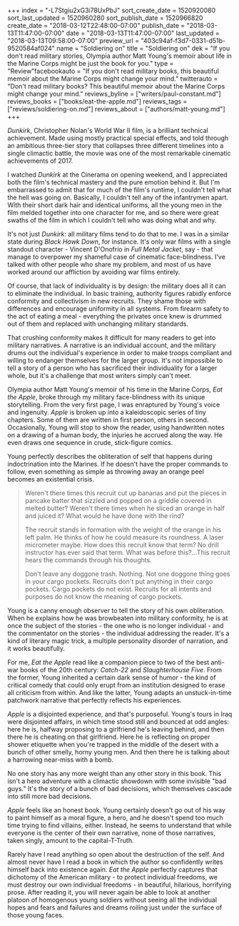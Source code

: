 +++
index = "-L7Stgiu2xG3i78UxPbJ"
sort_create_date = 1520920080
sort_last_updated = 1520960280
sort_publish_date = 1520966820
create_date = "2018-03-12T22:48:00-07:00"
publish_date = "2018-03-13T11:47:00-07:00"
date = "2018-03-13T11:47:00-07:00"
last_updated = "2018-03-13T09:58:00-07:00"
preview_url = "403c94af-f3d7-0331-d51b-9520584af024"
name = "Soldiering on"
title = "Soldiering on"
dek = "If you don't read military stories, Olympia author Matt Young's memoir about life in the Marine Corps might be just the book for you."
type = "Review"facebookauto = "If you don't read military books, this beautiful memoir about the Marine Corps might change your mind."
twitterauto = "Don't read military books? This beautiful memoir about the Marine Corps might change your mind."
reviews_byline = ["writers/paul-constant.md"]
reviews_books = ["books/eat-the-apple.md"]
reviews_tags = ["reviews/soldiering-on.md"]
reviews_about = ["authors/matt-young.md"]
+++

*Dunkirk*, Christopher Nolan's World War II film, is a brilliant technical achievement. Made using mostly practical special effects, and told through an ambitious three-tier story that collapses three different timelines into a single climactic battle, the movie was one of the most remarkable cinematic achievements of 2017.

I watched *Dunkirk* at the Cinerama on opening weekend, and I appreciated both the film's technical mastery and the pure emotion behind it. But I'm embarrassed to admit that for much of the film's runtime, I couldn't tell what the hell was going on. Basically, I couldn't tell any of the infantrymen apart. With their short dark hair and identical uniforms, all the young men in the film melded together into one character for me, and so there were great swaths of the film in which I couldn't tell who was doing what and why.

It's not just *Dunkirk*: all military films tend to do that to me. I was in a similar state during *Black Hawk Down*, for instance. It's only war films with a single standout character - Vincent D'Onofrio in *Full Metal Jacket*, say - that manage to overpower my shameful case of cinematic face-blindness. I've talked with other people who share my problem, and most of us have worked around our affliction by avoiding war films entirely.

Of course, that lack of individuality is by design: the military does all it can to eliminate the individual. In basic training, authority figures rabidly enforce conformity and collectivism in new recruits. They shame those with differences and encourage uniformity in all systems. From firearm safety to the act of eating a meal - everything the privates once knew is drummed out of them and replaced with unchanging military standards.

That crushing conformity makes it difficult for many readers to get into military narratives. A narrative is an individual account, and the military drums out the individual's experience in order to make troops compliant and willing to endanger themselves for the larger group. It's not impossible to tell a story of a person who has sacrificed their individuality for a larger whole, but it's a challenge that most writers simply can't meet.

Olympia author Matt Young's memoir of his time in the Marine Corps, *Eat the Apple*, broke through my military face-blindness with its unique storytelling. From the very first page, I was enraptured by Young's voice and ingenuity. *Apple* is broken up into a kaleidoscopic series of tiny chapters. Some of them are written in first person, others in second. Occasionally, Young will stop to show the reader, using handwritten notes on a drawing of a human body, the injuries he accrued along the way. He even draws one sequence in crude, stick-figure comics.

Young perfectly describes the obliteration of self that happens during indoctrination into the Marines. If he doesn't have the proper commands to follow, even something as simple as throwing away an orange peel becomes an existential crisis.

<blockquote><p>Weren't there times this recruit cut up bananas and put the pieces in pancake batter that sizzled and popped on a griddle covered in melted butter? Weren't there times when he sliced an orange in half and juiced it? What would he have done with the rind?</p>
<p>The recruit stands in formation with the weight of the orange in his left palm. He thinks of how he could measure its roundness. A laser micrometer maybe. How does this recruit know that term? No drill instructor has ever said that term. What was before this?...This recruit hears the commands through his thoughts.</p>

<p>Don't leave any doggone trash. Nothing. Not one doggone thing goes in your cargo pockets. Recruits don't put anything in their cargo pockets. Cargo pockets do not exist. Recruits for all intents and purposes do not know the meaning of cargo pockets.</p></blockquote>

Young is a canny enough observer to tell the story of his own obliteration. When he explains how he was browbeaten into military conformity, he is at once the subject of the stories - the one who is no longer individual - and the commentator on the stories - the individual addressing the reader. It's a kind of literary magic trick, a multiple personality disorder of narration, and it works beautifully.

For me, *Eat the Apple* read like a companion piece to two of the best anti-war books of the 20th century: *Catch-22* and *Slaughterhouse Five*. From the former, Young inherited a certain dark sense of humor - the kind of critical comedy that could only erupt from an institution designed to erase all criticism from within. And like the latter, Young adapts an unstuck-in-time patchwork narrative that perfectly reflects his experiences.

*Apple* is a disjointed experience, and that's purposeful. Young's tours in Iraq were disjointed affairs, in which time stood still and bounced at odd angles: here he is, halfway proposing to a girlfriend he's leaving behind, and then there he is cheating on that girlfriend. Here he is reflecting on proper shower etiquette when you're trapped in the middle of the desert with a bunch of other smelly, horny young men. And then there he is talking about a harrowing near-miss with a bomb. 

No one story has any more weight than any other story in this book. This isn't a hero adventure with a climactic showdown with some invisible "bad guys." It's the story of a bunch of bad decisions, which themselves cascade into still more bad decisions.

*Apple* feels like an honest book. Young certainly doesn't go out of his way to paint himself as a moral figure, a hero, and he doesn't spend too much time trying to find villains, either. Instead, he seems to understand that while everyone is the center of their own narrative, none of those narratives, taken singly, amount to the capital-T-Truth.

Rarely have I read anything so open about the destruction of the self. And almost never have I read a book in which the author so confidently writes himself back into existence again. *Eat the Apple* perfectly captures that dichotomy of the American military - to protect individual freedoms, we must destroy our own individual freedoms - in beautiful, hilarious, horrifying prose. After reading it, you will never again be able to look at another platoon of homogenous young soldiers without seeing all the individual hopes and fears and failures and dreams roiling just under the surface of those young faces.

